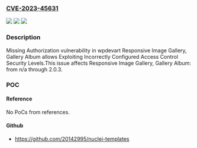### [CVE-2023-45631](https://cve.mitre.org/cgi-bin/cvename.cgi?name=CVE-2023-45631)
![](https://img.shields.io/static/v1?label=Product&message=Responsive%20Image%20Gallery%2C%20Gallery%20Album&color=blue)
![](https://img.shields.io/static/v1?label=Version&message=n%2Fa%3C%3D%202.0.3%20&color=brighgreen)
![](https://img.shields.io/static/v1?label=Vulnerability&message=CWE-862%20Missing%20Authorization&color=brighgreen)

### Description

Missing Authorization vulnerability in wpdevart Responsive Image Gallery, Gallery Album allows Exploiting Incorrectly Configured Access Control Security Levels.This issue affects Responsive Image Gallery, Gallery Album: from n/a through 2.0.3.

### POC

#### Reference
No PoCs from references.

#### Github
- https://github.com/20142995/nuclei-templates


